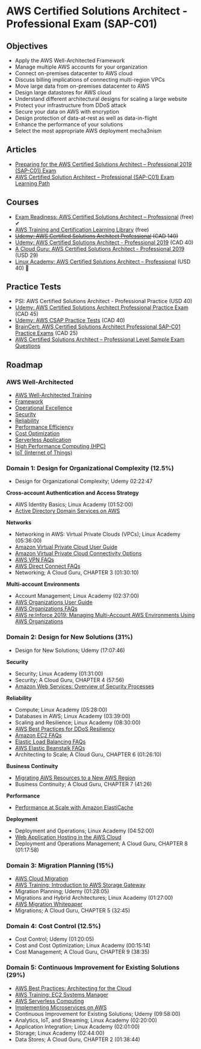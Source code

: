 # AWS Certified Solutions Architect - Professional Exam (SAP-C01)

## Objectives

- Apply the AWS Well-Architected Framework
- Manage multiple AWS accounts for your organization
- Connect on-premises datacenter to AWS cloud
- Discuss billing implications of connecting multi-region VPCs
- Move large data from on-premises datacenter to AWS
- Design large datastores for AWS cloud
- Understand different architectural designs for scaling a large website
- Protect your infrastructure from DDoS attack
- Secure your data on AWS with encryption
- Design protection of data-at-rest as well as data-in-flight
- Enhance the performance of your solutions
- Select the most appropriate AWS deployment mecha3nism

## Articles

- [Preparing for the AWS Certified Solutions Architect – Professional 2019 (SAP-C01) Exam](https://www.linkedin.com/pulse/preparing-aws-certified-solutions-architect-2019-sap-c01-agarwal)
- [AWS Certified Solution Architect – Professional (SAP-C01) Exam Learning Path](http://jayendrapatil.com/aws-certified-solution-architect-professional-exam-learning-path)

## Courses

- [Exam Readiness: AWS Certified Solutions Architect – Professional](https://www.aws.training/Details/eLearning?id=34737) (free) ✔
- [AWS Training and Certification Learning Library](https://www.aws.training/LearningLibrary) (free)
- ~~[Udemy: AWS Certified Solutions Architect Professional](https://www.udemy.com/course/amazon-certified-solutions-architect-professional) (CAD 140)~~
- [Udemy: AWS Certified Solutions Architect - Professional 2019](https://www.udemy.com/course/aws-certified-solutions-architect-professional) (CAD 40)
- [A Cloud Guru: AWS Certified Solutions Architect - Professional 2019](https://acloud.guru/learn/aws-certified-solutions-architect-professional-2019) (USD 29)
- [Linux Academy: AWS Certified Solutions Architect – Professional](https://linuxacademy.com/course/aws-certified-solutions-architect-professional-2018/) (USD 40) 💸

## Practice Tests

- PSI: AWS Certified Solutions Architect - Professional Practice (USD 40)
- [Udemy: AWS Certified Solutions Architect Professional Practice Exam](https://www.udemy.com/course/aws-solutions-architect-professional-practice-exams-2018/) (CAD 45)
- [Udemy: AWS CSAP Practice Tests](https://www.udemy.com/course/aws-certified-solutions-architect-professional-whizlabs/) (CAD 40)
- [BrainCert: AWS Certified Solutions Architect Professional SAP-C01 Practice Exams](https://www.braincert.com/course/10323-AWS-Certified-Solutions-Architect-–-Professional-Practice-Exams) (CAD 25)
- [AWS Certified Solutions Architect – Professional Level Sample Exam Questions](https://d0.awsstatic.com/training-and-certification/docs/AWS_certified_solutions_architect_professional_examsample.pdf)

## Roadmap

### AWS Well-Architected

- [AWS Well-Architected Training](https://www.aws.training/Details/Curriculum?id=12049)
- [Framework](https://d1.awsstatic.com/whitepapers/architecture/AWS_Well-Architected_Framework.pdf)
- [Operational Excellence](https://d1.awsstatic.com/whitepapers/architecture/AWS-Operational-Excellence-Pillar.pdf)
- [Security](https://d1.awsstatic.com/whitepapers/architecture/AWS-Security-Pillar.pdf)
- [Reliability](https://d1.awsstatic.com/whitepapers/architecture/AWS-Reliability-Pillar.pdf)
- [Performance Efficiency](https://d1.awsstatic.com/whitepapers/architecture/AWS-Performance-Efficiency-Pillar.pdf)
- [Cost Optimization](https://d1.awsstatic.com/whitepapers/architecture/AWS-Cost-Optimization-Pillar.pdf)
- [Serverless Application](https://d1.awsstatic.com/whitepapers/architecture/AWS-Serverless-Applications-Lens.pdf)
- [High Performance Computing (HPC)](https://d1.awsstatic.com/whitepapers/architecture/AWS-HPC-Lens.pdf)
- [IoT (Internet of Things)](https://d1.awsstatic.com/whitepapers/architecture/AWS-IoT-Lens.pdf)

### Domain 1: Design for Organizational Complexity (12.5%)

- Design for Organizational Complexity; Udemy 02:22:47

**Cross-account Authentication and Access Strategy**

- AWS Identity Basics; Linux Academy (01:52:00)
- [Active Directory Domain Services on AWS](https://d1.awsstatic.com/whitepapers/adds-on-aws.pdf)

**Networks**

- Networking in AWS: Virtual Private Clouds (VPCs); Linux Academy (05:36:00)
- [Amazon Virtual Private Cloud User Guide](https://docs.aws.amazon.com/vpc/latest/userguide/vpc-ug.pdf)
- [Amazon Virtual Private Cloud Connectivity Options](https://d1.awsstatic.com/whitepapers/aws-amazon-vpc-connectivity-options.pdf)
- [AWS VPN FAQs](https://aws.amazon.com/vpn/faqs/)
- [AWS Direct Connect FAQs](https://aws.amazon.com/directconnect/faqs/)
- Networking; A Cloud Guru, CHAPTER 3 (01:30:10)

**Multi-account Environments**

- Account Management; Linux Academy (02:37:00)
- [AWS Organizations User Guide](https://docs.aws.amazon.com/organizations/latest/userguide/organizations-userguide.pdf)
- [AWS Organizations FAQs](https://aws.amazon.com/organizations/faqs/)
- [AWS re:Inforce 2019: Managing Multi-Account AWS Environments Using AWS Organizations](https://www.youtube.com/watch?v=fxo67UeeN1A)

### Domain 2: Design for New Solutions (31%)

- Design for New Solutions; Udemy (17:07:46)

**Security**

- Security; Linux Academy (01:31:00)
- Security; A Cloud Guru, CHAPTER 4 (57:56)
- [Amazon Web Services: Overview of Security Processes](https://d1.awsstatic.com/whitepapers/aws-security-whitepaper.pdf)

**Reliability**

- Compute; Linux Academy (05:28:00)
- Databases in AWS; Linux Academy (03:39:00)
- Scaling and Resilience; Linux Academy (08:30:00)
- [AWS Best Practices for DDoS Resiliency](https://d1.awsstatic.com/whitepapers/Security/DDoS_White_Paper.pdf)
- [Amazon EC2 FAQs](https://aws.amazon.com/ec2/faqs/)
- [Elastic Load Balancing FAQs](https://aws.amazon.com/elasticloadbalancing/faqs/)
- [AWS Elastic Beanstalk FAQs](https://aws.amazon.com/elasticbeanstalk/faqs/)
- Architecting to Scale; A Cloud Guru, CHAPTER 6 (01:26:10)

**Business Continuity**

- [Migrating AWS Resources to a New AWS Region](http://d0.awsstatic.com/whitepapers/aws-migrate-resources-to-new-region.pdf)
- Business Continuity; A Cloud Guru, CHAPTER 7 (41:26)

**Performance**

- [Performance at Scale with Amazon ElastiCache](https://d1.awsstatic.com/whitepapers/performance-at-scale-with-amazon-elasticache.pdf)

**Deployment**

- Deployment and Operations; Linux Academy (04:52:00)
- [Web Application Hosting in the AWS Cloud](https://d1.awsstatic.com/whitepapers/aws-web-hosting-best-practices.pdf)
- Deployment and Operations Management; A Cloud Guru, CHAPTER 8 (01:17:58)

### Domain 3: Migration Planning (15%)

- [AWS Cloud Migration](https://aws.amazon.com/cloud-migration/)
- [AWS Training: Introduction to AWS Storage Gateway](https://www.aws.training/Details/Video?id=37440)
- Migration Planning; Udemy (01:28:05)
- Migrations and Hybrid Architectures; Linux Academy (01:27:00)
- [AWS Migration Whitepaper](https://d1.awsstatic.com/whitepapers/Migration/aws-migration-whitepaper.pdf)
- Migrations; A Cloud Guru, CHAPTER 5 (32:45)

### Domain 4: Cost Control (12.5%)

- Cost Control; Udemy (01:20:05)
- Cost and Cost Optimization; Linux Academy (00:15:14)
- Cost Management; A Cloud Guru, CHAPTER 9 (38:35)

### Domain 5: Continuous Improvement for Existing Solutions (29%)

- [AWS Best Practices: Architecting for the Cloud](https://d1.awsstatic.com/whitepapers/AWS_Cloud_Best_Practices.pdf)
- [AWS Training: EC2 Systems Manager](https://www.aws.training/Details/Curriculum?id=13830)
- [AWS Serverless Computing](https://aws.amazon.com/serverless/)
- [Implementing Microservices on AWS](https://d1.awsstatic.com/whitepapers/microservices-on-aws.pdf)
- Continuous Improvement for Existing Solutions; Udemy (09:58:00)
- Analytics, IoT, and Streaming; Linux Academy (02:20:00)
- Application Integration; Linux Academy (02:01:00)
- Storage; Linux Academy (02:44:00)
- Data Stores; A Cloud Guru, CHAPTER 2 (01:38:44)